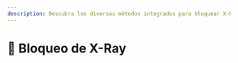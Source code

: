 ```yaml
---
description: Descubra los diversos métodos integrados para bloquear X-Ray.
---
```


# 🩻 Bloqueo de X-Ray
